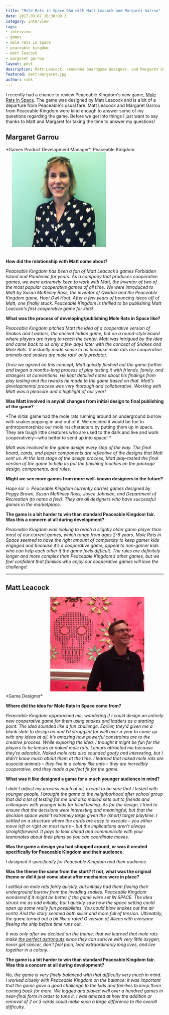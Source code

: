 ```yaml
---
title: "Mole Rats in Space Q&A with Matt Leacock and Margaret Garrou"
date: 2017-03-07 16:30:00 Z
category: interview
tags:
- interview
- games
- mole rats in space
- peaceable kingdom
- matt leacock
- margaret garrou
layout: post
description: Matt Leacock, renowned boardgame designer, and Margaret Garrou from Peaceable Kingdom answer some of my questions about Mole Rats in Space.
featured: matt-margaret.jpg
author: robk
---
```


I recently had a chance to review Peaceable Kingdom's new game, [Mole Rats in Space](http://pawnsperspective.com/Mole-Rats-in-Space-Review/). The game was designed by Matt Leacock and is a bit of a departure from Peaceable's usual fare. Matt Leacock and Margaret Garrou from Peaceable Kingdom were kind enough to answer some of my questions regarding the game. Before we get into things I just want to say thanks to Matt and Margaret for taking the time to answer my questions!

<h2>Margaret Garrou</h2>
*Games Product Development Manager*, Peaceable Kingdom
<img src="/images/interviews/margaret-garrou.jpg" width="300" class="float-right" alt="Margaret Garrou" style="margin-left: 20px;margin-bottom:20px;"/>

**How did the relationship with Matt come about?**

*Peaceable Kingdom has been a fan of Matt Leacock’s games Forbidden Island and Pandemic for years. As a company that produces cooperative games, we were extremely keen to work with Matt, the inventor of two of the most popular cooperative games of all time. We were introduced to Matt by Susan McKinley Ross, the inventor of Qwirkle and the Peaceable Kingdom game, Hoot Owl Hoot. After a few years of bouncing ideas off of Matt, one finally stuck. Peaceable Kingdom is thrilled to be publishing Matt Leacock’s first cooperative game for kids!*

**What was the process of developing/publishing Mole Rats in Space like?**

*Peaceable Kingdom pitched Matt the idea of a cooperative version of Snakes and Ladders, the ancient Indian game, but on a round-style board where players are trying to reach the center. Matt was intrigued by the idea and came back to us only a few days later with the concept of Snakes and Mole Rats. It instantly made sense to us because mole rats are cooperative animals and snakes are mole rats’ only predator.*

*Once we agreed on this concept, Matt quickly fleshed out the game further and began a months-long process of play testing it with friends, family, and strangers at conventions. He kept detailed notes about his findings from play testing and the tweaks he made to the game based on that. Matt’s developmental process was very thorough and collaborative. Working with Matt was a pleasure and a highlight of our year!*

**Was Matt involved in any/all changes from initial design to final publishing of the game?**

*The initial game had the mole rats running around an underground burrow with snakes popping in and out of it. We decided it would be fun to anthropomorphize our mole rat characters by putting them up in space. They are tough little creatures who are used to the dark and live and work cooperatively—who better to send up into space! *

*Matt was involved in the game design every step of the way.  The final board, cards, and paper components are reflective of the designs that Matt sent us. At the last stage of the design process, Matt play-tested the final version of the game to help us put the finishing touches on the package design, components, and rules.*

**Might we see more games from more well-known designers in the future?**

*Hope so! ☺ Peaceable Kingdom currently carries games designed by Peggy Brown, Susan McKinley Ross, Joyce Johnson, and Department of Recreation (to name a few). They are all designers who have successful games in the marketplace.*

**The game is a bit harder to win than standard Peaceable Kingdom fair. Was this a concern at all during development?**

*Peaceable Kingdom was looking to reach a slightly older game player than most of our current games, which range from ages 2-6 years. Mole Rats in Space seemed to have the right amount of complexity to keep gamer kids engaged and because it’s a cooperative game, appeal to non-gamer kids who can help each other if the game feels difficult. The rules are definitely longer and more complex than Peaceable Kingdom’s other games, but we feel confident that families who enjoy our cooperative games will love the challenge!*


---


<h2>Matt Leacock</h2>
*Game Designer*
<img src="/images/interviews/matt-leacock.jpg" width="300" class="float-right" alt="Matt Leacock" style="margin-left: 20px;margin-bottom:20px;"/>

**Where did the idea for Mole Rats in Space come from?**

*Peaceable Kingdom approached me, wondering if I could design an entirely new cooperative game for them using snakes and ladders as a starting point. The idea sounded like a fun challenge. Earlier, they’d given me a blank slate to design on and I’d struggled for well over a year to come up with any ideas at all. It’s amazing how powerful constraints are to the creative process. While exploring the idea, I thought it might be fun for the players to be lemurs or naked mole rats. Lemurs attracted me because they’re adorable. Naked mole rats also sounded goofy and interesting, but I didn’t know much about them at the time. I learned that naked mole rats are eusocial animals – they live in a colony like ants – they are incredibly cooperative, and they made a perfect fit for the game.*

**What was it like designed a game for a much younger audience in mind?**

*I didn’t adjust my process much at all, except to be sure that I tested with younger people. I brought the game to the neighborhood after school group that did a lot of testing for me and also mailed sets out to friends and colleagues with younger kids for blind testing. As for the design, I tried to ensure that the decisions were interesting and meaningful, but that the decision space wasn’t extremely large given the (short) target playtime. I settled on a structure where the cards are easy to execute – you either move left or right on most turns – but the implications aren’t always straightforward. It pays to look ahead and communicate with your teammates about their plans so you can coordinate moves.*

**Was the game a design you had shopped around, or was it created specifically for Peaceable Kingdom and their audience.**

*I designed it specifically for Peaceable Kingdom and their audience.*

**Was the theme the same from the start? If not, what was the original theme or did it just come about after mechanics were in place?**

*I settled on mole rats fairly quickly, but initially had them fleeing their underground burrow from the invading snakes. Peaceable Kingdom wondered if it might be better if the game were set IN SPACE. The idea struck me as odd initially, but I quickly saw how the space setting could open up some really fun possibilities. You could blow snakes out the air vents! And the story seemed both sillier and more full of tension. Ultimately, the game turned out a bit like a rated G version of Aliens with everyone fleeing the ship before time runs out.*

*It was only after we decided on the theme, that we learned that mole rats make [the perfect astronauts](https://medium.com/@mslopatto/lets-build-a-naked-mole-rat-colony-in-space-988ed463dbd7#.rtfd4hfcb) since they can survive with very little oxygen, never get cancer, don’t feel pain, lead extraordinarily long lives, and live together in a colony.*

**The game is a bit harder to win than standard Peaceable Kingdom fair. Was this a concern at all during development?**

*No, the game is very finely balanced with that difficulty very much in mind. I worked closely with Peaceable Kingdom on the balance: it was important that the game gave a good challenge to the kids and families to keep them coming back for more. We logged and played well over a hundred games in near-final form in order to tune it. I was amazed at how the addition or removal of 2 or 3 cards could make such a large difference to the overall difficulty.*
